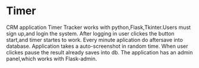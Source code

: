# Timer
CRM application Timer Tracker works with python,Flask,Tkinter.Users must sign up,and login the system.
After logging in user clickes the button start,and timer startes to work.
Every minute aplication do aftersave into database.
Application takes a auto-screenshot in random time.
When user clickes pause the result already saves into db.
The application has an admin panel,which works with Flask-admin.
